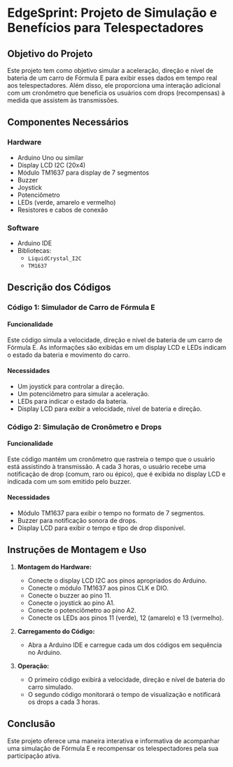 # EdgeSprint: Projeto de Simulação e Benefícios para Telespectadores

## Objetivo do Projeto
Este projeto tem como objetivo simular a aceleração, direção e nível de bateria de um carro de Fórmula E para exibir esses dados em tempo real aos telespectadores. Além disso, ele proporciona uma interação adicional com um cronômetro que beneficia os usuários com drops (recompensas) à medida que assistem às transmissões.

## Componentes Necessários

### Hardware
- Arduino Uno ou similar
- Display LCD I2C (20x4)
- Módulo TM1637 para display de 7 segmentos
- Buzzer
- Joystick
- Potenciômetro
- LEDs (verde, amarelo e vermelho)
- Resistores e cabos de conexão

### Software
- Arduino IDE
- Bibliotecas:
  - `LiquidCrystal_I2C`
  - `TM1637`

## Descrição dos Códigos

### Código 1: Simulador de Carro de Fórmula E

#### Funcionalidade
Este código simula a velocidade, direção e nível de bateria de um carro de Fórmula E. As informações são exibidas em um display LCD e LEDs indicam o estado da bateria e movimento do carro.

#### Necessidades
- Um joystick para controlar a direção.
- Um potenciômetro para simular a aceleração.
- LEDs para indicar o estado da bateria.
- Display LCD para exibir a velocidade, nível de bateria e direção.

### Código 2: Simulação de Cronômetro e Drops

#### Funcionalidade
Este código mantém um cronômetro que rastreia o tempo que o usuário está assistindo à transmissão. A cada 3 horas, o usuário recebe uma notificação de drop (comum, raro ou épico), que é exibida no display LCD e indicada com um som emitido pelo buzzer.

#### Necessidades
- Módulo TM1637 para exibir o tempo no formato de 7 segmentos.
- Buzzer para notificação sonora de drops.
- Display LCD para exibir o tempo e tipo de drop disponível.

## Instruções de Montagem e Uso

1. **Montagem do Hardware:**
   - Conecte o display LCD I2C aos pinos apropriados do Arduino.
   - Conecte o módulo TM1637 aos pinos CLK e DIO.
   - Conecte o buzzer ao pino 11.
   - Conecte o joystick ao pino A1.
   - Conecte o potenciômetro ao pino A2.
   - Conecte os LEDs aos pinos 11 (verde), 12 (amarelo) e 13 (vermelho).

2. **Carregamento do Código:**
   - Abra a Arduino IDE e carregue cada um dos códigos em sequência no Arduino.

3. **Operação:**
   - O primeiro código exibirá a velocidade, direção e nível de bateria do carro simulado.
   - O segundo código monitorará o tempo de visualização e notificará os drops a cada 3 horas.

## Conclusão

Este projeto oferece uma maneira interativa e informativa de acompanhar uma simulação de Fórmula E e recompensar os telespectadores pela sua participação ativa.
